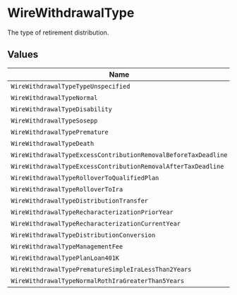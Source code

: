 # WireWithdrawalType

The type of retirement distribution.


## Values

| Name                                                           | Value                                                          |
| -------------------------------------------------------------- | -------------------------------------------------------------- |
| `WireWithdrawalTypeTypeUnspecified`                            | TYPE_UNSPECIFIED                                               |
| `WireWithdrawalTypeNormal`                                     | NORMAL                                                         |
| `WireWithdrawalTypeDisability`                                 | DISABILITY                                                     |
| `WireWithdrawalTypeSosepp`                                     | SOSEPP                                                         |
| `WireWithdrawalTypePremature`                                  | PREMATURE                                                      |
| `WireWithdrawalTypeDeath`                                      | DEATH                                                          |
| `WireWithdrawalTypeExcessContributionRemovalBeforeTaxDeadline` | EXCESS_CONTRIBUTION_REMOVAL_BEFORE_TAX_DEADLINE                |
| `WireWithdrawalTypeExcessContributionRemovalAfterTaxDeadline`  | EXCESS_CONTRIBUTION_REMOVAL_AFTER_TAX_DEADLINE                 |
| `WireWithdrawalTypeRolloverToQualifiedPlan`                    | ROLLOVER_TO_QUALIFIED_PLAN                                     |
| `WireWithdrawalTypeRolloverToIra`                              | ROLLOVER_TO_IRA                                                |
| `WireWithdrawalTypeDistributionTransfer`                       | DISTRIBUTION_TRANSFER                                          |
| `WireWithdrawalTypeRecharacterizationPriorYear`                | RECHARACTERIZATION_PRIOR_YEAR                                  |
| `WireWithdrawalTypeRecharacterizationCurrentYear`              | RECHARACTERIZATION_CURRENT_YEAR                                |
| `WireWithdrawalTypeDistributionConversion`                     | DISTRIBUTION_CONVERSION                                        |
| `WireWithdrawalTypeManagementFee`                              | MANAGEMENT_FEE                                                 |
| `WireWithdrawalTypePlanLoan401K`                               | PLAN_LOAN_401K                                                 |
| `WireWithdrawalTypePrematureSimpleIraLessThan2Years`           | PREMATURE_SIMPLE_IRA_LESS_THAN_2_YEARS                         |
| `WireWithdrawalTypeNormalRothIraGreaterThan5Years`             | NORMAL_ROTH_IRA_GREATER_THAN_5_YEARS                           |